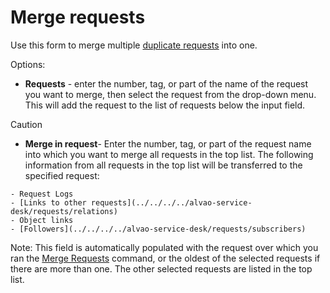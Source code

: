 # Merge requests
 
Use this form to merge multiple [duplicate requests](../../../../alvao-service-desk/requests/duplicate-requests) into one.
 
Options:

- **Requests** - enter the number, tag, or part of the name of the request you want to merge, then select the request from the drop-down menu. This will add the request to the list of requests below the input field. 

> [!CAUTION]
> - **Merge in request**- Enter the number, tag, or part of the request name into which you want to merge all requests in the top list. The following information from all requests in the top list will be transferred to the specified request:

    - Request Logs
    - [Links to other requests](../../../../alvao-service-desk/requests/relations)
    - Object links
    - [Followers](../../../../alvao-service-desk/requests/subscribers)

Note:
  This field is automatically populated with the request over which you ran the [Merge Requests](../../requests) command, or the oldest of the selected requests if there are more than one. The other selected requests are listed in the top list.
